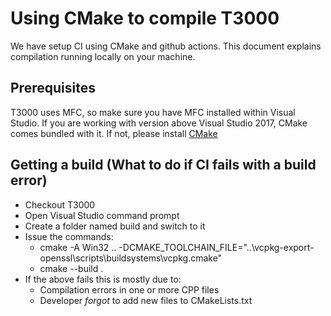 Using CMake to compile T3000
============================

We have setup CI using CMake and github actions. This document explains compilation running locally on your machine.

Prerequisites
-------------
T3000 uses MFC, so make sure you have MFC installed within Visual Studio. If you are working with version above Visual Studio 2017, CMake comes bundled with it. If not, please install [CMake](https://cmake.org/)

Getting a build (What to do if CI fails with a build error)
-----------------------------------------------------------
* Checkout T3000
* Open Visual Studio command prompt
* Create a folder named build and switch to it
* Issue the commands:
   * cmake -A Win32 .. -DCMAKE_TOOLCHAIN_FILE="..\vcpkg-export-openssl\scripts\buildsystems\vcpkg.cmake" 
   * cmake --build .
* If the above fails this is mostly due to:
   * Compilation errors in one or more CPP files
   * Developer _forgot_ to add new files to CMakeLists.txt



